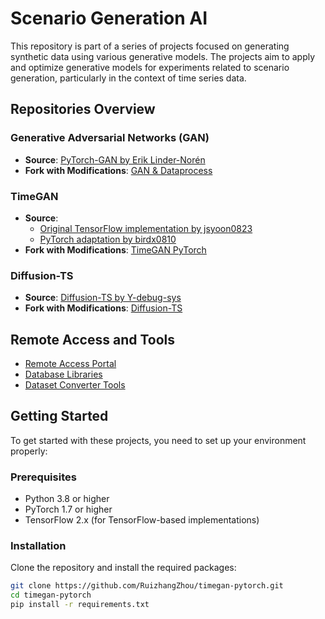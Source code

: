 # Scenario Generation AI

This repository is part of a series of projects focused on generating synthetic data using various generative models. The projects aim to apply and optimize generative models for experiments related to scenario generation, particularly in the context of time series data.

## Repositories Overview

### Generative Adversarial Networks (GAN)
- **Source**: [PyTorch-GAN by Erik Linder-Norén](https://github.com/eriklindernoren/PyTorch-GAN)
- **Fork with Modifications**: [GAN & Dataprocess](https://git.rwth-aachen.de/CPM/Project/Lab/Students/zhou/scenariogenerationai)

### TimeGAN
- **Source**:
  - [Original TensorFlow implementation by jsyoon0823](https://github.com/jsyoon0823/TimeGAN)
  - [PyTorch adaptation by birdx0810](https://github.com/birdx0810/timegan-pytorch)
- **Fork with Modifications**: [TimeGAN PyTorch](https://github.com/RuizhangZhou/timegan-pytorch)

### Diffusion-TS
- **Source**: [Diffusion-TS by Y-debug-sys](https://github.com/Y-debug-sys/Diffusion-TS)
- **Fork with Modifications**: [Diffusion-TS](https://github.com/RuizhangZhou/Diffusion-TS)

## Remote Access and Tools
- [Remote Access Portal](https://git.rwth-aachen.de/CPM/Project/Lab/RemoteAccess/remote_access)
- [Database Libraries](https://git.rwth-aachen.de/CPM/Project/Lab/Libraries/Database)
- [Dataset Converter Tools](https://git.rwth-aachen.de/CPM/Project/Lab/Tools/Dataset_Converter)

## Getting Started

To get started with these projects, you need to set up your environment properly:

### Prerequisites
- Python 3.8 or higher
- PyTorch 1.7 or higher
- TensorFlow 2.x (for TensorFlow-based implementations)

### Installation
Clone the repository and install the required packages:

```bash
git clone https://github.com/RuizhangZhou/timegan-pytorch.git
cd timegan-pytorch
pip install -r requirements.txt
